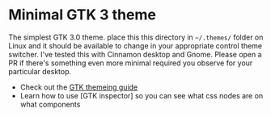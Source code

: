 # Minimal GTK 3 theme

The simplest GTK 3.0 theme. place this this directory in `~/.themes/` folder on Linux and it should be available to change in your appropriate control theme switcher. I've tested this with Cinnamon desktop and Gnome. Please open a PR if there's something even more minimal required you observe for your particular desktop.

* Check out the [GTK themeing guide](https://github.com/surajmandalcell/Gtk-Theming-Guide/blob/master/creating_gtk_themes.md)
* Learn how to use [GTK inspector] so you can see what css nodes are on what components
